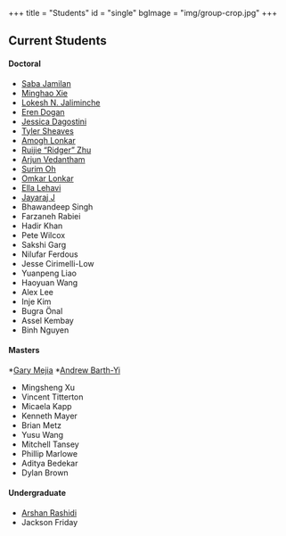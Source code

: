 +++
title = "Students"
id = "single"
bgImage = "img/group-crop.jpg"
+++

Current Students
------------------
#### Doctoral
* [Saba Jamilan](https://users.soe.ucsc.edu/~sjamilan/)
* [Minghao Xie](https://users.soe.ucsc.edu/~mhxie/)
* [Lokesh N. Jaliminche](https://users.soe.ucsc.edu/~lokeshjaliminche/)
* [Eren Dogan](https://erendn.github.io/)
* [Jessica Dagostini](https://jessdagostini.github.io/)
* [Tyler Sheaves](https://tylersheaves.com/)
* [Amogh Lonkar](https://users.soe.ucsc.edu/~alonkar/)
* [Ruijie “Ridger” Zhu](https://ruijie-zhu.github.io/)
* [Arjun Vedantham](https://arjun.vedantham.xyz)
* [Surim Oh](https://5surim.github.io/)
* [Omkar Lonkar](https://olonkar29.github.io/)
* [Ella Lehavi](https://elehavi.github.io/)
* [Jayaraj J](https://jyrj.me)
* Bhawandeep Singh
* Farzaneh Rabiei
* Hadir Khan
* Pete Wilcox
* Sakshi Garg
* Nilufar Ferdous
* Jesse Cirimelli-Low
* Yuanpeng Liao
* Haoyuan Wang
* Alex Lee
* Inje Kim
* Bugra Önal
* Assel Kembay
* Binh Nguyen

#### Masters
*[Gary Mejia](https://gmejiamtz.github.io/)
*[Andrew Barth-Yi](https://aebarthyi.github.io)
*  Mingsheng Xu
* Vincent Titterton
* Micaela Kapp
* Kenneth Mayer
* Brian Metz
* Yusu Wang
* Mitchell Tansey
* Phillip Marlowe
* Aditya Bedekar
* Dylan Brown

#### Undergraduate
* [Arshan Rashidi](https://nahsra58.github.io/)
* Jackson Friday
